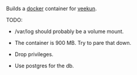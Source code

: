 Builds a [docker][] container for [veekun][].

[docker]: https://docker.com
[veekun]: http://veekun.com

TODO:

- /var/log should probably be a volume mount.

- The container is 900 MB. Try to pare that down.

- Drop privileges.

- Use postgres for the db.
